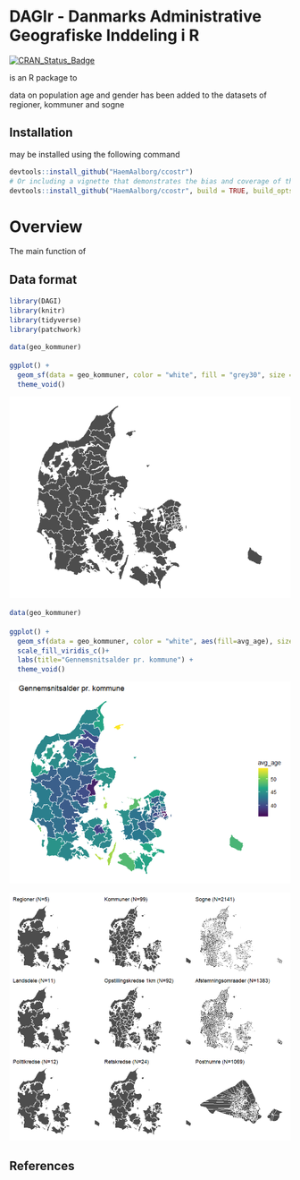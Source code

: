 
<!-- README.md is generated from README.Rmd. Please edit that file -->

# DAGIr - Danmarks Administrative Geografiske Inddeling i R

[![CRAN\_Status\_Badge](http://www.r-pkg.org/badges/version/ccostr)](https://cran.r-project.org/package=ccostr)

is an R package to

data on population age and gender has been added to the datasets of
regioner, kommuner and sogne

## Installation

may be installed using the following command

``` r
devtools::install_github("HaemAalborg/ccostr")
# Or including a vignette that demonstrates the bias and coverage of the estimators
devtools::install_github("HaemAalborg/ccostr", build = TRUE, build_opts = c("--no-resave-data", "--no-manual"))
```

# Overview

The main function of

## Data format

``` r
library(DAGI)
library(knitr)
library(tidyverse)
library(patchwork)
```

``` r
data(geo_kommuner)

ggplot() +
  geom_sf(data = geo_kommuner, color = "white", fill = "grey30", size = 0.05) + 
  theme_void()
```

![](man/figures/README-unnamed-chunk-4-1.png)<!-- -->

``` r
data(geo_kommuner)

ggplot() +
  geom_sf(data = geo_kommuner, color = "white", aes(fill=avg_age), size = 0.05) + 
  scale_fill_viridis_c()+
  labs(title="Gennemsnitsalder pr. kommune") +
  theme_void()
```

![](man/figures/README-unnamed-chunk-5-1.png)<!-- -->

![](man/figures/README-unnamed-chunk-6-1.png)<!-- -->

## References
